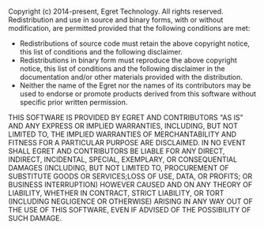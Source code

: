 Copyright (c) 2014-present, Egret Technology.
All rights reserved.
Redistribution and use in source and binary forms, with or without
modification, are permitted provided that the following conditions are met:

- Redistributions of source code must retain the above copyright
  notice, this list of conditions and the following disclaimer.
- Redistributions in binary form must reproduce the above copyright
  notice, this list of conditions and the following disclaimer in the
  documentation and/or other materials provided with the distribution.
- Neither the name of the Egret nor the
  names of its contributors may be used to endorse or promote products
  derived from this software without specific prior written permission.

THIS SOFTWARE IS PROVIDED BY EGRET AND CONTRIBUTORS "AS IS" AND ANY EXPRESS
OR IMPLIED WARRANTIES, INCLUDING, BUT NOT LIMITED TO, THE IMPLIED WARRANTIES
OF MERCHANTABILITY AND FITNESS FOR A PARTICULAR PURPOSE ARE DISCLAIMED.
IN NO EVENT SHALL EGRET AND CONTRIBUTORS BE LIABLE FOR ANY DIRECT, INDIRECT,
INCIDENTAL, SPECIAL, EXEMPLARY, OR CONSEQUENTIAL DAMAGES (INCLUDING, BUT NOT
LIMITED TO, PROCUREMENT OF SUBSTITUTE GOODS OR SERVICES;LOSS OF USE, DATA,
OR PROFITS; OR BUSINESS INTERRUPTION) HOWEVER CAUSED AND ON ANY THEORY OF
LIABILITY, WHETHER IN CONTRACT, STRICT LIABILITY, OR TORT (INCLUDING
NEGLIGENCE OR OTHERWISE) ARISING IN ANY WAY OUT OF THE USE OF THIS SOFTWARE,
EVEN IF ADVISED OF THE POSSIBILITY OF SUCH DAMAGE.
